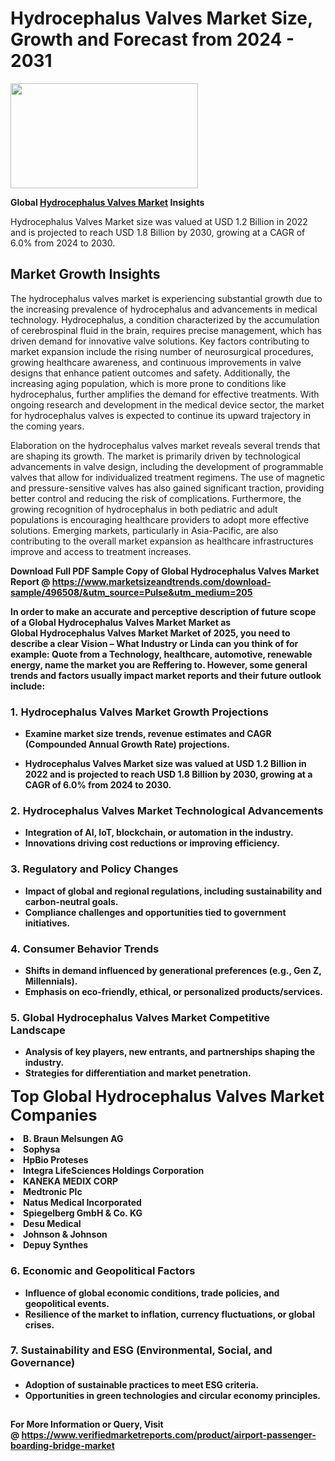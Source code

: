 <H1>Hydrocephalus Valves Market Size, Growth and Forecast from 2024 - 2031</H1><img class="aligncenter size-medium wp-image-584254" src="https://thirdeyenews.in/wp-content/uploads/2024/09/Global-Market-Research-300x168.jpeg" alt="" width="300" height="168" /><p><strong>Global&nbsp;<a href="https://www.marketsizeandtrends.com/download-sample/496508/&amp;utm_source=Pulse&amp;utm_medium=205">Hydrocephalus Valves Market</a> Insights</strong></p><p>Hydrocephalus Valves Market size was valued at USD 1.2 Billion in 2022 and is projected to reach USD 1.8 Billion by 2030, growing at a CAGR of 6.0% from 2024 to 2030.</p><p><h2>Market Growth Insights</h2> <p>The hydrocephalus valves market is experiencing substantial growth due to the increasing prevalence of hydrocephalus and advancements in medical technology. Hydrocephalus, a condition characterized by the accumulation of cerebrospinal fluid in the brain, requires precise management, which has driven demand for innovative valve solutions. Key factors contributing to market expansion include the rising number of neurosurgical procedures, growing healthcare awareness, and continuous improvements in valve designs that enhance patient outcomes and safety. Additionally, the increasing aging population, which is more prone to conditions like hydrocephalus, further amplifies the demand for effective treatments. With ongoing research and development in the medical device sector, the market for hydrocephalus valves is expected to continue its upward trajectory in the coming years.</p> <p><strong></strong></p> <p>Elaboration on the hydrocephalus valves market reveals several trends that are shaping its growth. The market is primarily driven by technological advancements in valve design, including the development of programmable valves that allow for individualized treatment regimens. The use of magnetic and pressure-sensitive valves has also gained significant traction, providing better control and reducing the risk of complications. Furthermore, the growing recognition of hydrocephalus in both pediatric and adult populations is encouraging healthcare providers to adopt more effective solutions. Emerging markets, particularly in Asia-Pacific, are also contributing to the overall market expansion as healthcare infrastructures improve and access to treatment increases.</p> <p><strong></p><p><span class=""><strong>Download Full PDF Sample Copy of Global Hydrocephalus Valves Market Report</strong> @ <a href="https://www.marketsizeandtrends.com/download-sample/496508/&amp;utm_source=Pulse&amp;utm_medium=205" target="_blank">https://www.marketsizeandtrends.com/download-sample/496508/&amp;utm_source=Pulse&amp;utm_medium=205</a></span></p><p>In order to make an accurate and perceptive description of future scope of a Global&nbsp;Hydrocephalus Valves Market Market as Global&nbsp;Hydrocephalus Valves Market Market of 2025, you need to describe a clear Vision &ndash; What Industry or Linda can you think of for example: Quote from a Technology, healthcare, automotive, renewable energy, name the market you are Reffering to. However, some general trends and factors usually impact market reports and their future outlook include:</p><h3>1.&nbsp;<strong>Hydrocephalus Valves Market Growth Projections</strong></h3><ul><li>Examine market size trends, revenue estimates and CAGR (Compounded Annual Growth Rate) projections.</li><li><p>Hydrocephalus Valves Market size was valued at USD 1.2 Billion in 2022 and is projected to reach USD 1.8 Billion by 2030, growing at a CAGR of 6.0% from 2024 to 2030.</p></li></ul><h3>2.&nbsp;<strong>Hydrocephalus Valves Market Technological Advancements</strong></h3><ul><li>Integration of AI, IoT, blockchain, or automation in the industry.</li><li>Innovations driving cost reductions or improving efficiency.</li></ul><h3>3.&nbsp;<strong>Regulatory and Policy Changes</strong></h3><ul><li>Impact of global and regional regulations, including sustainability and carbon-neutral goals.</li><li>Compliance challenges and opportunities tied to government initiatives.</li></ul><h3>4.&nbsp;<strong>Consumer Behavior Trends</strong></h3><ul><li>Shifts in demand influenced by generational preferences (e.g., Gen Z, Millennials).</li><li>Emphasis on eco-friendly, ethical, or personalized products/services.</li></ul><h3>5.&nbsp;<strong>Global Hydrocephalus Valves Market Competitive Landscape</strong></h3><ul><li>Analysis of key players, new entrants, and partnerships shaping the industry.</li><li>Strategies for differentiation and market penetration.</li></ul><p data-pm-slice="1 1 []"><span style="color: inherit; font-family: inherit; font-size: 25px;">Top Global Hydrocephalus Valves Market Companies</span></p><div class="" data-test-id=""><p><li>B. Braun Melsungen AG</li><li> Sophysa</li><li> HpBio Proteses</li><li> Integra LifeSciences Holdings Corporation</li><li> KANEKA MEDIX CORP</li><li> Medtronic Plc</li><li> Natus Medical Incorporated</li><li> Spiegelberg GmbH & Co. KG</li><li> Desu Medical</li><li> Johnson & Johnson</li><li> Depuy Synthes</li></p></div><h3>6.&nbsp;<strong>Economic and Geopolitical Factors</strong></h3><ul><li>Influence of global economic conditions, trade policies, and geopolitical events.</li><li>Resilience of the market to inflation, currency fluctuations, or global crises.</li></ul><h3>7.&nbsp;<strong>Sustainability and ESG (Environmental, Social, and Governance)</strong></h3><ul><li>Adoption of sustainable practices to meet ESG criteria.</li><li>Opportunities in green technologies and circular economy principles.</li></ul><h2><strong style="font-size: 14px;">For More Information or Query, Visit @&nbsp;</strong><a style="background-color: #ffffff; font-size: 14px;" href="https://www.marketsizeandtrends.com/report/hydrocephalus-valves-market/" target="_blank">https://www.verifiedmarketreports.com/product/airport-passenger-boarding-bridge-market</a></h2>
